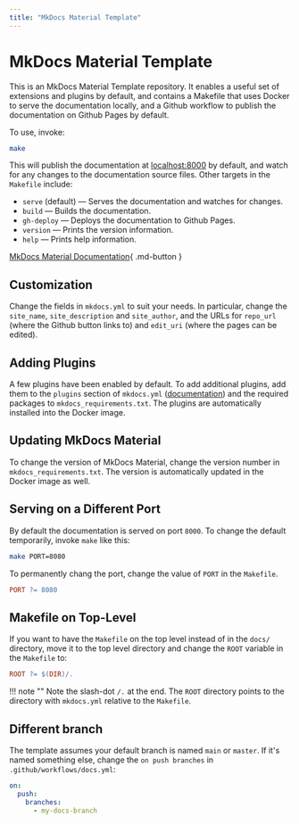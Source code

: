 ```yaml
---
title: "MkDocs Material Template"
---
```

# MkDocs Material Template
This is an MkDocs Material Template repository. It enables a useful set of extensions and plugins by default, and contains a Makefile that uses Docker to serve the documentation locally, and a Github workflow to publish the documentation on Github Pages by default.

To use, invoke:

```bash
make
```

This will publish the documentation at [localhost:8000](http://localhost:8000/) by default, and watch for any changes to the documentation source files. Other targets in the `Makefile` include:

- `serve` (default) — Serves the documentation and watches for changes.
- `build` — Builds the documentation.
- `gh-deploy` — Deploys the documentation to Github Pages.
- `version` — Prints the version information.
- `help` — Prints help information.

[MkDocs Material Documentation](https://squidfunk.github.io/mkdocs-material/){ .md-button }


## Customization
Change the fields in `mkdocs.yml` to suit your needs. In particular, change the `site_name`, `site_description` and `site_author`, and the URLs for `repo_url` (where the Github button links to) and `edit_uri` (where the pages can be edited).


## Adding Plugins
A few plugins have been enabled by default. To add additional plugins, add them to the `plugins` section of `mkdocs.yml` ([documentation](https://www.mkdocs.org/user-guide/configuration/#plugins)) and the required packages to `mkdocs_requirements.txt`. The plugins are automatically installed into the Docker image.


## Updating MkDocs Material
To change the version of MkDocs Material, change the version number in `mkdocs_requirements.txt`. The version is automatically updated in the Docker image as well.


## Serving on a Different Port
By default the documentation is served on port `8000`. To change the default temporarily, invoke `make` like this:

```bash
make PORT=8080
```

To permanently chang the port, change the value of `PORT` in the `Makefile`.

```Makefile
PORT ?= 8080
```


## Makefile on Top-Level
If you want to have the `Makefile` on the top level instead of in the `docs/` directory, move it to the top level directory and change the `ROOT` variable in the `Makefile` to:

```Makefile
ROOT ?= $(DIR)/.
```

!!! note ""
    Note the slash-dot `/.` at the end. The `ROOT` directory points to the directory with `mkdocs.yml` relative to the `Makefile`.


## Different branch
The template assumes your default branch is named `main` or `master`. If it's named something else, change the `on push branches` in `.github/workflows/docs.yml`:

```yaml
on:
  push:
    branches:
      - my-docs-branch
```